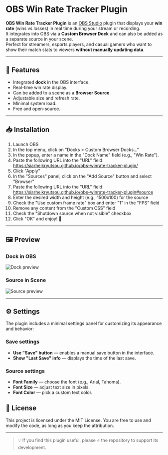 # OBS Win Rate Tracker Plugin

**OBS Win Rate Tracker Plugin** is an [OBS Studio](https://obsproject.com/) plugin that displays your **win rate** (wins vs losses) in real time during your stream or recording.  
It integrates into OBS via a **Custom Browser Dock** and can also be added as a separate source in your scene.  
Perfect for streamers, esports players, and casual gamers who want to show their match stats to viewers **without manually updating data**.

---

## 📌 Features
- Integrated **dock** in the OBS interface.
- Real-time win rate display.
- Can be added to a scene as a **Browser Source**.
- Adjustable size and refresh rate.
- Minimal system load.
- Free and open-source.

---

## 📥 Installation
1. Launch OBS
2. In the top menu, click on "Docks > Custom Browser Docks..."
3. In the popup, enter a name in the "Dock Name" field (e.g., "Win Rate").
4. Paste the following URL into the "URL" field: https://siarheikryutsou.github.io/obs-winrate-tracker-plugin/
5. Click  "Apply"
6. In the "Sources" panel, click on the "Add Source" button and select "Browser"
7. Paste the following URL into the "URL" field: https://siarheikryutsou.github.io/obs-winrate-tracker-plugin#source
8. Enter the desired width and height (e.g., 1500x100) for the source
9. Check the "Use custom frame rate" box and enter "1" in the "FPS" field
10. Remove any content from the "Custom CSS" field
11. Check the "Shutdown source when not visible" checkbox
12. Click "OK" and enjoy! 🎯

---

## 🖼️ Preview

### Dock in OBS
![Dock preview](https://siarheikryutsou.github.io/obs-winrate-tracker-plugin/build/static/images/panel_preview.png)

### Source in Scene
![Source preview](https://siarheikryutsou.github.io/obs-winrate-tracker-plugin/build/static/images/source_preview.jpg)

---

## ⚙️ Settings

The plugin includes a minimal settings panel for customizing its appearance and behavior:

### Save settings
- **Use "Save" button** — enables a manual save button in the interface.  
- **Show "Last Save" info** — displays the time of the last save.

### Source settings
- **Font Family** — choose the font (e.g., Arial, Tahoma).  
- **Font Size** — adjust text size in pixels.  
- **Font Color** — pick a custom text color.

## 📄 License
This project is licensed under the MIT License. You are free to use and modify the code, as long as you keep the attribution.

---

> 💡 If you find this plugin useful, please ⭐ the repository to support its development.
